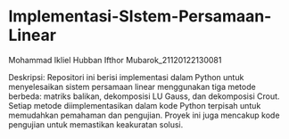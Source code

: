 # Implementasi-SIstem-Persamaan-Linear
Mohammad Ikliel Hubban Ifthor Mubarok_21120122130081

Deskripsi:
Repositori ini berisi implementasi dalam Python untuk menyelesaikan sistem persamaan linear menggunakan tiga metode berbeda: matriks balikan, dekomposisi LU Gauss, dan dekomposisi Crout.
Setiap metode diimplementasikan dalam kode Python terpisah untuk memudahkan pemahaman dan pengujian.
Proyek ini juga mencakup kode pengujian untuk memastikan keakuratan solusi.
